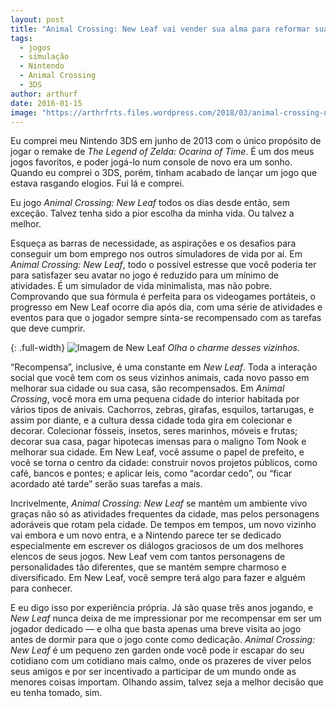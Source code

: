 ```yaml
---
layout: post
title: "Animal Crossing: New Leaf vai vender sua alma para reformar sua casa"
tags:
  - jogos
  - simulação
  - Nintendo
  - Animal Crossing
  - 3DS
author: arthurf
date: 2016-01-15
image: "https://arthrfrts.files.wordpress.com/2018/03/animal-crossing-new-leaf.jpg"
---
```


Eu comprei meu Nintendo 3DS em junho de 2013 com o único propósito de jogar o remake de _The Legend of Zelda: Ocarina of Time_. É um dos meus jogos favoritos, e poder jogá-lo num console de novo era um sonho. Quando eu comprei o 3DS, porém, tinham acabado de lançar um jogo que estava rasgando elogios. Fui lá e comprei.

Eu jogo _Animal Crossing: New Leaf_ todos os dias desde então, sem exceção. Talvez tenha sido a pior escolha da minha vida. Ou talvez a melhor.

Esqueça as barras de necessidade, as aspirações e os desafios para conseguir um bom emprego nos outros simuladores de vida por aí. Em _Animal Crossing: New Leaf_, todo o possível estresse que você poderia ter para satisfazer seu avatar no jogo é reduzido para um mínimo de atividades. É um simulador de vida minimalista, mas não pobre. Comprovando que sua fórmula é perfeita para os videogames portáteis, o progresso em New Leaf ocorre dia após dia, com uma série de atividades e eventos para que o jogador sempre sinta-se recompensado com as tarefas que deve cumprir.

{: .full-width}
![Imagem de New Leaf](https://arthrfrts.files.wordpress.com/2018/03/animal-crossing-new-leaf-capa.jpg)
_Olha o charme desses vizinhos._

“Recompensa”, inclusive, é uma constante em _New Leaf_. Toda a interação social que você tem com os seus vizinhos animais, cada novo passo em melhorar sua cidade ou sua casa, são recompensados. Em _Animal Crossing_, você mora em uma pequena cidade do interior habitada por vários tipos de anivais. Cachorros, zebras, girafas, esquilos, tartarugas, e assim por diante, e a cultura dessa cidade toda gira em colecionar e decorar. Colecionar fósseis, insetos, seres marinhos, móveis e frutas; decorar sua casa, pagar hipotecas imensas para o maligno Tom Nook e melhorar sua cidade. Em New Leaf, você assume o papel de prefeito, e você se torna o centro da cidade: construir novos projetos públicos, como café, bancos e pontes; e aplicar leis, como “acordar cedo”, ou “ficar acordado até tarde” serão suas tarefas a mais.

Incrivelmente, _Animal Crossing: New Leaf_ se mantém um ambiente vivo graças não só as atividades frequentes da cidade, mas pelos personagens adoráveis que rotam pela cidade. De tempos em tempos, um novo vizinho vai embora e um novo entra, e a Nintendo parece ter se dedicado especialmente em escrever os diálogos graciosos de um dos melhores elencos de seus jogos. New Leaf vem com tantos personagens de personalidades tão diferentes, que se mantém sempre charmoso e diversificado. Em New Leaf, você sempre terá algo para fazer e alguém para conhecer.

E eu digo isso por experiência própria. Já são quase três anos jogando, e _New Leaf_ nunca deixa de me impressionar por me recompensar em ser um jogador dedicado — e olha que basta apenas uma breve visita ao jogo antes de dormir para que o jogo conte como dedicação. _Animal Crossing: New Leaf_ é um pequeno zen garden onde você pode ir escapar do seu cotidiano com um cotidiano mais calmo, onde os prazeres de viver pelos seus amigos e por ser incentivado a participar de um mundo onde as menores coisas importam. Olhando assim, talvez seja a melhor decisão que eu tenha tomado, sim.
